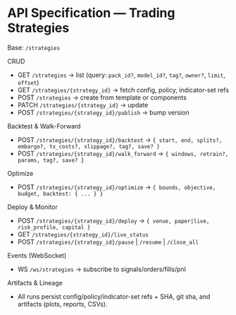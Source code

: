 # API Specification — Trading Strategies

Base: `/strategies`

CRUD
- GET `/strategies` → list (query: `pack_id?`, `model_id?`, `tag?`, `owner?`, `limit`, `offset`)
- GET `/strategies/{strategy_id}` → fetch config, policy, indicator-set refs
- POST `/strategies` → create from template or components
- PATCH `/strategies/{strategy_id}` → update
- POST `/strategies/{strategy_id}/publish` → bump version

Backtest & Walk-Forward
- POST `/strategies/{strategy_id}/backtest` → `{ start, end, splits?, embargo?, tx_costs?, slippage?, tag?, save? }`
- POST `/strategies/{strategy_id}/walk_forward` → `{ windows, retrain?, params, tag?, save? }`

Optimize
- POST `/strategies/{strategy_id}/optimize` → `{ bounds, objective, budget, backtest: { ... } }`

Deploy & Monitor
- POST `/strategies/{strategy_id}/deploy` → `{ venue, paper|live, risk_profile, capital }`
- GET `/strategies/{strategy_id}/live_status`
- POST `/strategies/{strategy_id}/pause` | `/resume` | `/close_all`

Events (WebSocket)
- WS `/ws/strategies` → subscribe to signals/orders/fills/pnl

Artifacts & Lineage
- All runs persist config/policy/indicator-set refs + SHA, git sha, and artifacts (plots, reports, CSVs).

